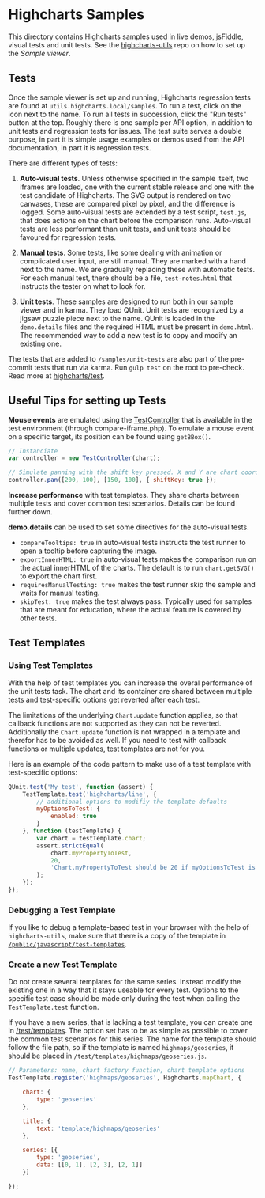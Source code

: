 Highcharts Samples
==================

This directory contains Highcharts samples used in live demos, jsFiddle, visual
tests and unit tests. See the [highcharts-utils](https://github.com/highcharts/highcharts-utils)
repo on how to set up the _Sample viewer_.



Tests
-----

Once the sample viewer is set up and running, Highcharts regression tests are
found at `utils.highcharts.local/samples`. To run a test, click on the icon next
to the name. To run all tests in succession, click the "Run tests" button at the
top. Roughly there is one sample per API option, in addition to unit tests and
regression tests for issues. The test suite serves a double purpose, in part it
is simple usage examples or demos used from the API documentation, in part it is
regression tests.

There are different
types of tests:

1. **Auto-visual tests**. Unless otherwise specified in the sample itself, two
iframes are loaded, one with the current stable release and one with the test
candidate of Highcharts. The SVG output is rendered on two canvases, these are
compared pixel by pixel, and the difference is logged. Some auto-visual tests
are extended by a test script, `test.js`, that does actions on the chart before
the comparison runs. Auto-visual tests are less performant than unit tests, and
unit tests should be favoured for regression tests.

2. **Manual tests**. Some tests, like some dealing with animation or complicated
user input, are still manual. They are marked with a hand next to the name. We
are gradually replacing these with automatic tests. For each manual test, there
should be a file, `test-notes.html` that instructs the tester on what to look
for.

3. **Unit tests**. These samples are designed to run both in our sample viewer
and in karma. They load QUnit. Unit tests are recognized by a jigsaw puzzle
piece next to the name. QUnit is loaded in the `demo.details` files and the
required HTML must be present in `demo.html`. The recommended way to add a new
test is to copy and modify an existing one.

The tests that are added to `/samples/unit-tests` are also part of the
pre-commit tests that run via karma. Run `gulp test` on the root to pre-check.
Read more at [highcharts/test](https://github.com/highcharts/highcharts/tree/master/test).



Useful Tips for setting up Tests
--------------------------------

**Mouse events** are emulated using the
[TestController](https://github.com/highcharts/highcharts/blob/master/test/test-controller.js)
that is available in the test environment (through compare-iframe.php). To
emulate	a mouse event on a specific target, its position can be found using
`getBBox()`.

```js
// Instanciate
var controller = new TestController(chart);

// Simulate panning with the shift key pressed. X and Y are chart coordinates.
controller.pan([200, 100], [150, 100], { shiftKey: true });
```

**Increase performance** with test templates. They share charts between multiple
tests and cover common test scenarios. Details can be found further down.

**demo.details** can be used to set some directives for the auto-visual tests.
* `compareTooltips: true` in auto-visual tests instructs the test runner to open
a tooltip before capturing the image.
* `exportInnerHTML: true` in auto-visual tests makes the comparison run on the
actual innerHTML of the charts. The default is to run `chart.getSVG()` to
export the chart first.
* `requiresManualTesting: true` makes the test runner skip the sample and waits
for manual testing.
* `skipTest: true` makes the test always pass. Typically used for samples that
are meant for education, where the actual feature is covered by other tests.



Test Templates
--------------

### Using Test Templates

With the help of test templates you can increase the overal performance of the
unit tests task. The chart and its container are shared between multiple tests
and test-specific options get reverted after each test.

The limitations of the underlying `Chart.update` function applies, so that
callback functions are not supported as they can not be reverted. Additionally
the `Chart.update` function is not wrapped in a template and therefor has to be
avoided as well. If you need to test with callback functions or multiple
updates, test templates are not for you.

Here is an example of the code pattern to make use of a test template with
test-specific options:
```js
QUnit.test('My test', function (assert) {
    TestTemplate.test('highcharts/line', {
        // additional options to modifiy the template defaults
        myOptionsToTest: {
            enabled: true
        }
    }, function (testTemplate) {
        var chart = testTemplate.chart;
        assert.strictEqual(
            chart.myPropertyToTest,
            20,
            'Chart.myPropertyToTest should be 20 if myOptionsToTest is enabled.'
        );
    });
});
```

### Debugging a Test Template

If you like to debug a template-based test in your browser with the help of
`highcharts-utils`, make sure that there is a copy of the template in
[`/public/javascript/test-templates`](https://github.com/highcharts/highcharts-utils/tree/master/public/javascript/test-templates).

### Create a new Test Template

Do not create several templates for the same series. Instead modify the
existing one in a way that it stays useable for every test. Options to the
specific test case should be made only during the test when calling the
`TestTemplate.test` function.

If you have a new series, that is lacking a test template, you can create one in
[/test/templates](https://github.com/highcharts/highcharts/tree/master/test/tesmplates).
The option set has to be as simple as possible to cover the common test
scenarios for this series. The name for the template should follow the file
path, so if the template is named `highmaps/geoseries`, it should be placed in
`/test/templates/highmaps/geoseries.js`.

```js
// Parameters: name, chart factory function, chart template options
TestTemplate.register('highmaps/geoseries', Highcharts.mapChart, {

    chart: {
        type: 'geoseries'
    },

    title: {
        text: 'template/highmaps/geoseries'
    },

    series: [{
        type: 'geoseries',
        data: [[0, 1], [2, 3], [2, 1]]
    }]

});
```
